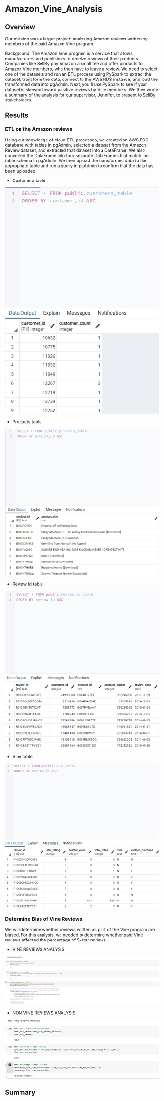 # Amazon_Vine_Analysis

## Overview
Our mission was a larger project: analyzing Amazon reviews written by members of the paid Amazon Vine program.

Background: The Amazon Vine program is a service that allows manufacturers and publishers to receive reviews of their products. Companies like SellBy pay Amazon a small fee and offer products to Amazon Vine members, who then have to leave a review.
We need to select one of the datasets and run an ETL process using PySpark to extract the dataset, transform the data, connect to the AWS RDS instance, and load the transformed data into pgAdmin. Next, you'll use PySpark to see if your dataset is skewed toward positive reviews by Vine members. We then wrote a summary of the analysis for our supervisor, Jennifer, to present to SellBy stakeholders.


## Results

### ETL on the Amazon reviews

Using our knowledge of cloud ETL processes, we created an AWS RDS database with tables in pgAdmin, selected a dataset from the Amazon Review dataset, and extracted that dataset into a DataFrame. We also converted the DataFrame into four separate DataFrames that match the table schema in pgAdmin. We then upload the transformed data to the appropriate table and run a query in pgAdmin to confirm that the data has been uploaded.

- Customers table

![ETL on the Amazon reviews](https://github.com/Simro25011/Amazon_Vine_Analysis/blob/main/Resources/customers_table_sql.png)

- Products table

![Products table](https://github.com/Simro25011/Amazon_Vine_Analysis/blob/main/Resources/products_table_sql.png)

- Review id table

![Review id table](https://github.com/Simro25011/Amazon_Vine_Analysis/blob/main/Resources/review_id_table_sql.png)

- Vine table

![Vine table](https://github.com/Simro25011/Amazon_Vine_Analysis/blob/main/Resources/vine_table_sql.png)

### Determine Bias of Vine Reviews

We will determine whether reviews written as part of the Vine program are biased. For this analysis, we needed to determine whether paid Vine reviews affected the percentage of 5-star reviews.

- VINE REVIEWS ANALYSIS

![VINE REVIEWS ANALYSIS](https://github.com/Simro25011/Amazon_Vine_Analysis/blob/main/Resources/Vine_reviews_analysis.png)

- NON VINE REVIEWS ANALYSIS

![NON VINE REVIEWS ANALYSIS](https://github.com/Simro25011/Amazon_Vine_Analysis/blob/main/Resources/Non_vine_reviews_analysis.png)

## Summary
